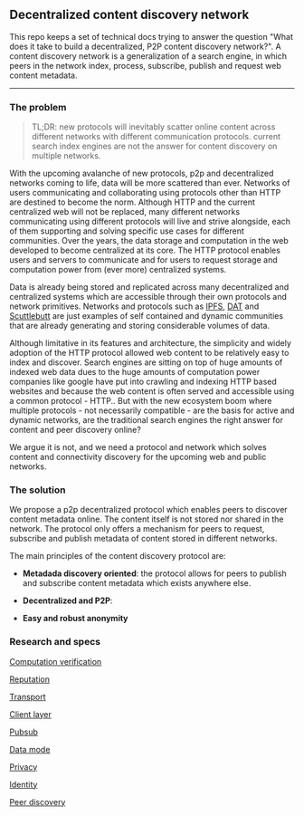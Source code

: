 ## Decentralized content discovery network

This repo keeps a set of technical docs trying to answer the question "What does it
take to build a decentralized, P2P content discovery network?". A content
discovery network is a generalization of a search engine, in which peers in the
network index, process, subscribe, publish and request web content metadata.

--- 

### The problem

> TL;DR: new protocols will inevitably scatter online content
> across different networks with different communication protocols. current
> search index engines are not the answer for content discovery on multiple
> networks.

With the upcoming avalanche of new protocols, p2p and decentralized networks 
coming to life, data will be more scattered than ever. Networks of users 
communicating and collaborating using protocols other than HTTP are destined to
become the norm. Although HTTP and the current centralized web will not be
replaced, many different networks communicating using different protocols will 
live and strive alongside, each of them supporting and solving specific use cases for
different communities. Over the years, the data storage and computation in the
web developed to become centralized at its core. The HTTP protocol enables users
and servers to communicate and for users to request storage and computation
power from (ever more) centralized systems. 

Data is already being stored and replicated across many decentralized and centralized
systems which are accessible through their own protocols and network primitives.
Networks and protocols such as [IPFS](ipfs.io), [DAT](https://datproject.org/) 
and [Scuttlebutt](https://www.scuttlebutt.nz) are just examples of self 
contained and dynamic communities that are already generating and storing 
considerable volumes of data.

Although limitative in its features and 
architecture, the simplicity and widely adoption of the HTTP protocol allowed 
web content to be relatively easy to index and discover. Search engines are 
sitting on top of huge amounts of indexed web data dues to the huge amounts of
computation power companies like google have put into crawling and indexing HTTP
based websites and because the web content is often served and accessible using 
a common protocol - HTTP.. But with the new ecosystem boom where multiple 
protocols - not necessarily compatible - are the basis for active and dynamic 
networks, are the traditional search engines the right answer for content and
peer discovery online?

We argue it is not, and we need a protocol and network which solves content
and connectivity discovery for the upcoming web and public networks.

### The solution

We propose a p2p decentralized protocol which enables peers to discover content
metadata online. The content itself is not stored nor shared in the network. The
protocol only offers a mechanism for peers to request, subscribe and publish
metadata of content stored in different networks.


The main principles of the content discovery protocol are:

- **Metadada discovery oriented**: the protocol allows for peers to publish and
  subscribe content metadata which exists anywhere else.

- **Decentralized and P2P**: 

- **Easy and robust anonymity**

### Research and specs

[Computation verification](./computation_verification.md)

[Reputation](./reputation.md)

[Transport](./transport.md)

[Client layer](./client_layer.md)

[Pubsub](./pubsub.md)

[Data mode](./data_model.md)

[Privacy](./privacy.md)

[Identity](./identity.md)

[Peer discovery](./peer_discovery.md)
